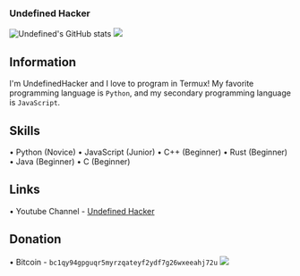 ### Undefined Hacker

![Undefined's GitHub stats](https://github-readme-stats.vercel.app/api?username=undefinedhacker&show_icons=true&theme=radical)
![](https://komarev.com/ghpvc/?username=undefinedhacker&color=green)
## Information

I'm UndefinedHacker and I love to program in Termux! My favorite programming language is `Python`, and my secondary programming language is `JavaScript`.


## Skills

• Python (Novice)
• JavaScript (Junior)
• C++ (Beginner)
• Rust (Beginner)
• Java (Beginner)
• C (Beginner)


## Links
• Youtube Channel - [Undefined Hacker](https://youtube.com/channel/UCQy1k_FXsa5CVkLI-DUlVSA)

## Donation


• Bitcoin - `bc1qy94gpguqr5myrzqateyf2ydf7g26wxeeahj72u`
![](https://i.ibb.co/1TdY1J9/Screenshot-20220106-210212.png)
